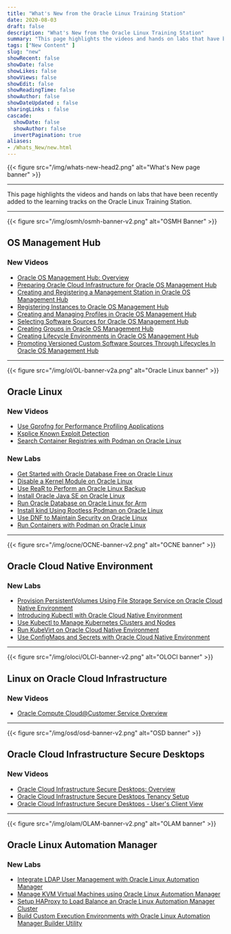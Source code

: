```yaml
---
title: "What's New from the Oracle Linux Training Station"
date: 2020-08-03
draft: false
description: "What's New from the Oracle Linux Training Station"
summary: "This page highlights the videos and hands on labs that have been added to the learning tracks during the previous 3 months."
tags: ["New Content" ]
slug: "new"
showRecent: false
showDate: false
showLikes: false
showViews: false
showEdit: false
showReadingTime: false
showAuthor: false
showDateUpdated : false
sharingLinks : false
cascade:
  showDate: false
  showAuthor: false
  invertPagination: true
aliases:
- /Whats_New/new.html
---
```


{{< figure src="/img/whats-new-head2.png" alt="What's New page banner" >}}

---

This page highlights the videos and hands on labs that have been recently added to the learning tracks on the Oracle Linux Training Station.

---

{{< figure src="/img/osmh/osmh-banner-v2.png" alt="OSMH Banner" >}}

## OS Management Hub
### New Videos

- [Oracle OS Management Hub: Overview](https://youtu.be/zBDX5VmurZM)
- [Preparing Oracle Cloud Infrastructure for Oracle OS Management Hub](https://youtu.be/LMxfUj93ozc)
- [Creating and Registering a Management Station in Oracle OS Management Hub](https://youtu.be/2ENDebdcf3g)
- [Registering Instances to Oracle OS Management Hub](https://youtu.be/q_hzQnDfF2g)
- [Creating and Managing Profiles in Oracle OS Management Hub](https://youtu.be/vGTTxRFe-L0)
- [Selecting Software Sources for Oracle OS Management Hub](https://youtu.be/cPzHiOtLWUo)
- [Creating Groups in Oracle OS Management Hub](https://youtu.be/4JiabsfKFJ4)
- [Creating Lifecycle Environments in Oracle OS Management Hub](https://youtu.be/5hQuu82Lka4)
- [Promoting Versioned Custom Software Sources Through Lifecycles In Oracle OS Management Hub](https://youtu.be/Y_tWW3YR4L0)

---

{{< figure src="/img/ol/OL-banner-v2a.png" alt="Oracle Linux banner" >}}

## Oracle Linux

### New Videos

- [Use Gprofng for Performance Profiling Applications](https://youtu.be/TRZNoL_7xro)
- [Ksplice Known Exploit Detection](https://youtu.be/13R21lfYy74)
- [Search Container Registries with Podman on Oracle Linux](https://youtu.be/p2FxmHbPFqM)

### New Labs

- [Get Started with Oracle Database Free on Oracle Linux](https://luna.oracle.com/lab/8dd46cea-3e27-4774-bb12-fc97a4babe06)
- [Disable a Kernel Module on Oracle Linux](https://luna.oracle.com/lab/00aafe17-39b9-43e0-8b53-087b84003c15)
- [Use ReaR to Perform an Oracle Linux Backup](https://luna.oracle.com/lab/30023183-ca96-48dc-8497-af04ca1eada4)
- [Install Oracle Java SE on Oracle Linux](https://luna.oracle.com/lab/00f34840-f6d0-47dc-9a83-0cc6abd5d051)
- [Run Oracle Database on Oracle Linux for Arm](https://luna.oracle.com/lab/2a32f4bb-2cd1-4f9f-a900-db8f147c0b14)
- [Install kind Using Rootless Podman on Oracle Linux](https://luna.oracle.com/lab/30610e81-95e7-4c54-85bc-efcb5e757e04)
- [Use DNF to Maintain Security on Oracle Linux](https://luna.oracle.com/lab/b48151dc-20d9-4c52-b868-840978f4a514)
- [Run Containers with Podman on Oracle Linux](https://luna.oracle.com/lab/2f0beeef-bc10-4e54-a042-ce31db0e9765)

---

{{< figure src="/img/ocne/OCNE-banner-v2.png" alt="OCNE banner" >}}

## Oracle Cloud Native Environment

### New Labs

- [Provision PersistentVolumes Using File Storage Service on Oracle Cloud Native Environment](https://luna.oracle.com/lab/5d95fdca-c690-4ebf-8ac0-315ac095ac59)
- [Introducing Kubectl with Oracle Cloud Native Environment](https://luna.oracle.com/lab/6c65a513-b161-47d2-b45c-92ca02e38dc0)
- [Use Kubectl to Manage Kubernetes Clusters and Nodes](https://luna.oracle.com/lab/4b16d141-4825-4d54-98f3-ce7babbea45c)
- [Run KubeVirt on Oracle Cloud Native Environment](https://luna.oracle.com/lab/87d85c56-d929-45bc-aa8c-3f51cd584b2d)
- [Use ConfigMaps and Secrets with Oracle Cloud Native Environment](https://luna.oracle.com/lab/14984256-1691-4d7a-8468-6ff38b6253ad)

---

{{< figure src="/img/oloci/OLCI-banner-v2.png" alt="OLOCI banner" >}}

## Linux on Oracle Cloud Infrastructure

### New Videos

- [Oracle Compute Cloud@Customer Service Overview](https://youtu.be/ZzmsCP-dAZE)

---

{{< figure src="/img/osd/osd-banner-v2.png" alt="OSD banner" >}}

## Oracle Cloud Infrastructure Secure Desktops

### New Videos

- [Oracle Cloud Infrastructure Secure Desktops: Overview](https://youtu.be/pwElvYIZzaM)
- [Oracle Cloud Infrastructure Secure Desktops Tenancy Setup](https://youtu.be/7HqkP9wRUXk)
- [Oracle Cloud Infrastructure Secure Desktops - User's Client View](https://youtu.be/ZbaQQ5M81Vs)

---

{{< figure src="/img/olam/OLAM-banner-v2.png" alt="OLAM banner" >}}

## Oracle Linux Automation Manager

### New Labs

- [Integrate LDAP User Management with Oracle Linux Automation Manager](https://luna.oracle.com/lab/a03cfc90-4c3c-488d-9e66-ba514e00b619)
- [Manage KVM Virtual Machines using Oracle Linux Automation Manager](https://luna.oracle.com/lab/3e869b97-6f71-46fa-a979-e0c8bf81d7d2)
- [Setup HAProxy to Load Balance an Oracle Linux Automation Manager Cluster](https://luna.oracle.com/lab/1d19c310-b6d6-40a9-aa2b-44dee29a8f31)
- [Build Custom Execution Environments with Oracle Linux Automation Manager Builder Utility](https://luna.oracle.com/lab/b54dddd3-661b-43af-afae-192e5fbdab07)
